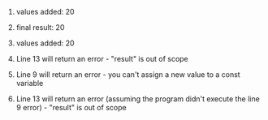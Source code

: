 1. values added: 20

2. final result: 20

3. values added: 20

4. Line 13 will return an error - "result" is out of scope

5. Line 9 will return an error - you can't assign a new value to a const variable

6. Line 13 will return an error (assuming the program didn't execute the line 9 error) - "result" is out of scope